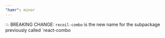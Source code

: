 ```yaml
---
"hamr": minor
---
```


💥 BREAKING CHANGE: `recoil-combo` is the new name for the subpackage previously called `react-combo

